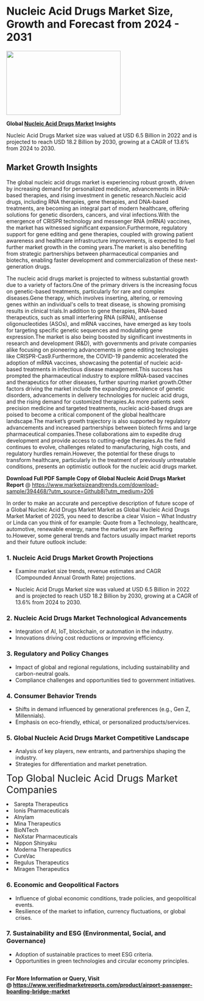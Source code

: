 <H1>Nucleic Acid Drugs Market Size, Growth and Forecast from 2024 - 2031</H1><img class="aligncenter size-medium wp-image-584254" src="https://thirdeyenews.in/wp-content/uploads/2024/09/Global-Market-Research-300x168.jpeg" alt="" width="300" height="168" /><p><strong>Global&nbsp;<a href="https://www.marketsizeandtrends.com/download-sample/394468/?utm_source=Github8j?utm_medium=206">Nucleic Acid Drugs Market</a> Insights</strong></p><p>Nucleic Acid Drugs Market size was valued at USD 6.5 Billion in 2022 and is projected to reach USD 18.2 Billion by 2030, growing at a CAGR of 13.6% from 2024 to 2030.</p><p><h2>Market Growth Insights</h2> <p>The global nucleic acid drugs market is experiencing robust growth, driven by increasing demand for personalized medicine, advancements in RNA-based therapies, and rising investment in genetic research.Nucleic acid drugs, including RNA therapies, gene therapies, and DNA-based treatments, are becoming an integral part of modern healthcare, offering solutions for genetic disorders, cancers, and viral infections.With the emergence of CRISPR technology and messenger RNA (mRNA) vaccines, the market has witnessed significant expansion.Furthermore, regulatory support for gene editing and gene therapies, coupled with growing patient awareness and healthcare infrastructure improvements, is expected to fuel further market growth in the coming years.The market is also benefiting from strategic partnerships between pharmaceutical companies and biotechs, enabling faster development and commercialization of these next-generation drugs.</p> <p>The nucleic acid drugs market is projected to witness substantial growth due to a variety of factors.One of the primary drivers is the increasing focus on genetic-based treatments, particularly for rare and complex diseases.Gene therapy, which involves inserting, altering, or removing genes within an individual's cells to treat disease, is showing promising results in clinical trials.In addition to gene therapies, RNA-based therapeutics, such as small interfering RNA (siRNA), antisense oligonucleotides (ASOs), and mRNA vaccines, have emerged as key tools for targeting specific genetic sequences and modulating gene expression.The market is also being boosted by significant investments in research and development (R&D), with governments and private companies alike focusing on pioneering advancements in gene editing technologies like CRISPR-Cas9.Furthermore, the COVID-19 pandemic accelerated the adoption of mRNA vaccines, showcasing the potential of nucleic acid-based treatments in infectious disease management.This success has prompted the pharmaceutical industry to explore mRNA-based vaccines and therapeutics for other diseases, further spurring market growth.Other factors driving the market include the expanding prevalence of genetic disorders, advancements in delivery technologies for nucleic acid drugs, and the rising demand for customized therapies.As more patients seek precision medicine and targeted treatments, nucleic acid-based drugs are poised to become a critical component of the global healthcare landscape.The market’s growth trajectory is also supported by regulatory advancements and increased partnerships between biotech firms and large pharmaceutical companies.These collaborations aim to expedite drug development and provide access to cutting-edge therapies.As the field continues to evolve, challenges related to manufacturing, high costs, and regulatory hurdles remain.However, the potential for these drugs to transform healthcare, particularly in the treatment of previously untreatable conditions, presents an optimistic outlook for the nucleic acid drugs market.</p> <p><span class=""><strong>Download Full PDF Sample Copy of Global Nucleic Acid Drugs Market Report</strong> @ <a href="https://www.marketsizeandtrends.com/download-sample/394468/?utm_source=Github8j?utm_medium=206" target="_blank">https://www.marketsizeandtrends.com/download-sample/394468/?utm_source=Github8j?utm_medium=206</a></span></p><p>In order to make an accurate and perceptive description of future scope of a Global&nbsp;Nucleic Acid Drugs Market Market as Global&nbsp;Nucleic Acid Drugs Market Market of 2025, you need to describe a clear Vision &ndash; What Industry or Linda can you think of for example: Quote from a Technology, healthcare, automotive, renewable energy, name the market you are Reffering to.However, some general trends and factors usually impact market reports and their future outlook include:</p><h3>1.&nbsp;<strong>Nucleic Acid Drugs Market Growth Projections</strong></h3><ul><li>Examine market size trends, revenue estimates and CAGR (Compounded Annual Growth Rate) projections.</li><li><p>Nucleic Acid Drugs Market size was valued at USD 6.5 Billion in 2022 and is projected to reach USD 18.2 Billion by 2030, growing at a CAGR of 13.6% from 2024 to 2030.</p></li></ul><h3>2.&nbsp;<strong>Nucleic Acid Drugs Market Technological Advancements</strong></h3><ul><li>Integration of AI, IoT, blockchain, or automation in the industry.</li><li>Innovations driving cost reductions or improving efficiency.</li></ul><h3>3.&nbsp;<strong>Regulatory and Policy Changes</strong></h3><ul><li>Impact of global and regional regulations, including sustainability and carbon-neutral goals.</li><li>Compliance challenges and opportunities tied to government initiatives.</li></ul><h3>4.&nbsp;<strong>Consumer Behavior Trends</strong></h3><ul><li>Shifts in demand influenced by generational preferences (e.g., Gen Z, Millennials).</li><li>Emphasis on eco-friendly, ethical, or personalized products/services.</li></ul><h3>5.&nbsp;<strong>Global Nucleic Acid Drugs Market Competitive Landscape</strong></h3><ul><li>Analysis of key players, new entrants, and partnerships shaping the industry.</li><li>Strategies for differentiation and market penetration.</li></ul><p data-pm-slice="1 1 []"><span style="color: inherit; font-family: inherit; font-size: 25px;">Top Global Nucleic Acid Drugs Market Companies</span></p><div class="" data-test-id=""><p><li>Sarepta Therapeutics</li><li> Ionis Pharmaceuticals</li><li> Alnylam</li><li> Mina Therapeutics</li><li> BioNTech</li><li> NeXstar Pharmaceuticals</li><li> Nippon Shinyaku</li><li> Moderna Therapeutics</li><li> CureVac</li><li> Regulus Therapeutics</li><li> Miragen Therapeutics</li></p></div><h3>6.&nbsp;<strong>Economic and Geopolitical Factors</strong></h3><ul><li>Influence of global economic conditions, trade policies, and geopolitical events.</li><li>Resilience of the market to inflation, currency fluctuations, or global crises.</li></ul><h3>7.&nbsp;<strong>Sustainability and ESG (Environmental, Social, and Governance)</strong></h3><ul><li>Adoption of sustainable practices to meet ESG criteria.</li><li>Opportunities in green technologies and circular economy principles.</li></ul><h2><strong style="font-size: 14px;">For More Information or Query, Visit @&nbsp;</strong><a style="background-color: #ffffff; font-size: 14px;" href="https://www.marketsizeandtrends.com/report/nucleic-acid-drugs-market/" target="_blank">https://www.verifiedmarketreports.com/product/airport-passenger-boarding-bridge-market</a></h2>